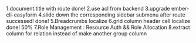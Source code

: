 1.document.title with route   done!
2.use acl from backend
3.upgrade ember-cli-easyform
4.slide down the corresponding sidebar submenu after route successed! done!
5.Breadcrumbs localize
6.grid column header cell localize  done! 50%
7.Role Management : Resource Auth && Role Allocation
8.extract column for relation instead of make another group column
